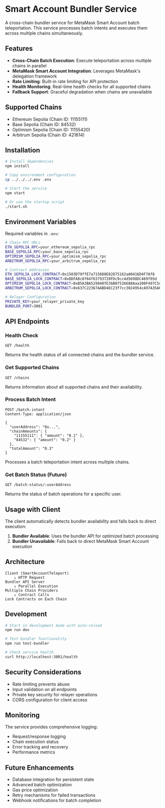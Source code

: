 # Smart Account Bundler Service

A cross-chain bundler service for MetaMask Smart Account batch teleportation. This service processes batch intents and executes them across multiple chains simultaneously.

## Features

- **Cross-Chain Batch Execution**: Execute teleportation across multiple chains in parallel
- **MetaMask Smart Account Integration**: Leverages MetaMask's delegation framework
- **Rate Limiting**: Built-in rate limiting for API protection
- **Health Monitoring**: Real-time health checks for all supported chains
- **Fallback Support**: Graceful degradation when chains are unavailable

## Supported Chains

- Ethereum Sepolia (Chain ID: 11155111)
- Base Sepolia (Chain ID: 84532)
- Optimism Sepolia (Chain ID: 11155420)
- Arbitrum Sepolia (Chain ID: 421614)

## Installation

```bash
# Install dependencies
npm install

# Copy environment configuration
cp ../../../.env .env

# Start the service
npm start

# Or use the startup script
./start.sh
```

## Environment Variables

Required variables in `.env`:

```bash
# Chain RPC URLs
ETH_SEPOLIA_RPC=your_ethereum_sepolia_rpc
BASE_SEPOLIA_RPC=your_base_sepolia_rpc
OPTIMISM_SEPOLIA_RPC=your_optimism_sepolia_rpc
ARBITRUM_SEPOLIA_RPC=your_arbitrum_sepolia_rpc

# Contract Addresses
ETH_SEPOLIA_LOCK_CONTRACT=0x1503D79ffE7a7156D8E82875162aA0416D4F7Af8
BASE_SEPOLIA_LOCK_CONTRACT=0xDDFA8c8f64f63793728FDc9cc4d5698DC469f05d
OPTIMISM_SEPOLIA_LOCK_CONTRACT=0xB5A3BA529840fE3bB07526688Aaa100F497C5d97
ARBITRUM_SEPOLIA_LOCK_CONTRACT=0x637C22367AABD4EC23f7cc3024954cA97A35A6C2

# Relayer Configuration
PRIVATE_KEY=your_relayer_private_key
BUNDLER_PORT=3001
```

## API Endpoints

### Health Check
```http
GET /health
```

Returns the health status of all connected chains and the bundler service.

### Get Supported Chains
```http
GET /chains
```

Returns information about all supported chains and their availability.

### Process Batch Intent
```http
POST /batch-intent
Content-Type: application/json

{
  "userAddress": "0x...",
  "chainAmounts": {
    "11155111": { "amount": "0.1" },
    "84532": { "amount": "0.2" }
  },
  "totalAmount": "0.3"
}
```

Processes a batch teleportation intent across multiple chains.

### Get Batch Status (Future)
```http
GET /batch-status/:userAddress
```

Returns the status of batch operations for a specific user.

## Usage with Client

The client automatically detects bundler availability and falls back to direct execution:

1. **Bundler Available**: Uses the bundler API for optimized batch processing
2. **Bundler Unavailable**: Falls back to direct MetaMask Smart Account execution

## Architecture

```
Client (SmartAccountTeleport) 
    ↓ HTTP Request
Bundler API Server
    ↓ Parallel Execution
Multiple Chain Providers
    ↓ Contract Calls
Lock Contracts on Each Chain
```

## Development

```bash
# Start in development mode with auto-reload
npm run dev

# Test bundler functionality
npm run test-bundler

# Check service health
curl http://localhost:3001/health
```

## Security Considerations

- Rate limiting prevents abuse
- Input validation on all endpoints
- Private key security for relayer operations
- CORS configuration for client access

## Monitoring

The service provides comprehensive logging:

- Request/response logging
- Chain execution status
- Error tracking and recovery
- Performance metrics

## Future Enhancements

- Database integration for persistent state
- Advanced batch optimization
- Gas price optimization
- Retry mechanisms for failed transactions
- Webhook notifications for batch completion
